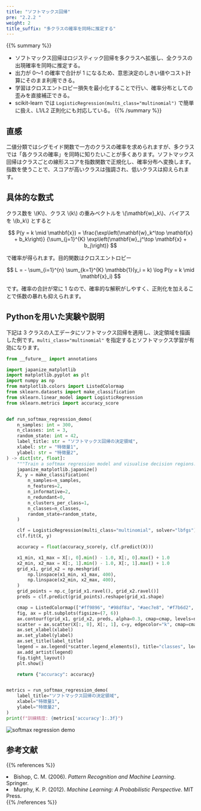 ```yaml
---
title: "ソフトマックス回帰"
pre: "2.2.2 "
weight: 2
title_suffix: "多クラスの確率を同時に推定する"
---
```


{{% summary %}}
- ソフトマックス回帰はロジスティック回帰を多クラスへ拡張し、全クラスの出現確率を同時に推定する。
- 出力が 0〜1 の確率で合計が 1 になるため、意思決定のしきい値やコスト計算にそのまま利用できる。
- 学習はクロスエントロピー損失を最小化することで行い、確率分布としての歪みを直接補正できる。
- scikit-learn では `LogisticRegression(multi_class="multinomial")` で簡単に扱え、L1/L2 正則化にも対応している。
{{% /summary %}}

## 直感
二値分類ではシグモイド関数で一方のクラスの確率を求められますが、多クラスでは「各クラスの確率」を同時に知りたいことが多くあります。ソフトマックス回帰はクラスごとの線形スコアを指数関数で正規化し、確率分布へ変換します。指数を使うことで、スコアが高いクラスは強調され、低いクラスは抑えられます。

## 具体的な数式
クラス数を \\(K\\)、クラス \\(k\\) の重みベクトルを \\(\mathbf{w}_k\\)、バイアスを \\(b_k\\) とすると

$$
P(y = k \mid \mathbf{x}) =
\frac{\exp\left(\mathbf{w}_k^\top \mathbf{x} + b_k\right)}
{\sum_{j=1}^{K} \exp\left(\mathbf{w}_j^\top \mathbf{x} + b_j\right)}
$$

で確率が得られます。目的関数はクロスエントロピー

$$
L = - \sum_{i=1}^{n} \sum_{k=1}^{K} \mathbb{1}(y_i = k) \log P(y = k \mid \mathbf{x}_i)
$$

です。確率の合計が常に 1 なので、確率的な解釈がしやすく、正則化を加えることで係数の暴れも抑えられます。

## Pythonを用いた実験や説明
下記は 3 クラスの人工データにソフトマックス回帰を適用し、決定領域を描画した例です。`multi_class="multinomial"` を指定するとソフトマックス学習が有効になります。

```python
from __future__ import annotations

import japanize_matplotlib
import matplotlib.pyplot as plt
import numpy as np
from matplotlib.colors import ListedColormap
from sklearn.datasets import make_classification
from sklearn.linear_model import LogisticRegression
from sklearn.metrics import accuracy_score


def run_softmax_regression_demo(
    n_samples: int = 300,
    n_classes: int = 3,
    random_state: int = 42,
    label_title: str = "ソフトマックス回帰の決定領域",
    xlabel: str = "特徴量1",
    ylabel: str = "特徴量2",
) -> dict[str, float]:
    """Train a softmax regression model and visualise decision regions."""
    japanize_matplotlib.japanize()
    X, y = make_classification(
        n_samples=n_samples,
        n_features=2,
        n_informative=2,
        n_redundant=0,
        n_clusters_per_class=1,
        n_classes=n_classes,
        random_state=random_state,
    )

    clf = LogisticRegression(multi_class="multinomial", solver="lbfgs")
    clf.fit(X, y)

    accuracy = float(accuracy_score(y, clf.predict(X)))

    x1_min, x1_max = X[:, 0].min() - 1.0, X[:, 0].max() + 1.0
    x2_min, x2_max = X[:, 1].min() - 1.0, X[:, 1].max() + 1.0
    grid_x1, grid_x2 = np.meshgrid(
        np.linspace(x1_min, x1_max, 400),
        np.linspace(x2_min, x2_max, 400),
    )
    grid_points = np.c_[grid_x1.ravel(), grid_x2.ravel()]
    preds = clf.predict(grid_points).reshape(grid_x1.shape)

    cmap = ListedColormap(["#ff9896", "#98df8a", "#aec7e8", "#f7b6d2", "#c5b0d5"])
    fig, ax = plt.subplots(figsize=(7, 6))
    ax.contourf(grid_x1, grid_x2, preds, alpha=0.3, cmap=cmap, levels=np.arange(-0.5, n_classes + 0.5, 1))
    scatter = ax.scatter(X[:, 0], X[:, 1], c=y, edgecolor="k", cmap=cmap)
    ax.set_xlabel(xlabel)
    ax.set_ylabel(ylabel)
    ax.set_title(label_title)
    legend = ax.legend(*scatter.legend_elements(), title="classes", loc="best")
    ax.add_artist(legend)
    fig.tight_layout()
    plt.show()

    return {"accuracy": accuracy}


metrics = run_softmax_regression_demo(
    label_title="ソフトマックス回帰の決定領域",
    xlabel="特徴量1",
    ylabel="特徴量2",
)
print(f"訓練精度: {metrics['accuracy']:.3f}")

```


![softmax regression demo](/images/basic/classification/softmax_block01_ja.png)

## 参考文献
{{% references %}}
<li>Bishop, C. M. (2006). <i>Pattern Recognition and Machine Learning</i>. Springer.</li>
<li>Murphy, K. P. (2012). <i>Machine Learning: A Probabilistic Perspective</i>. MIT Press.</li>
{{% /references %}}

